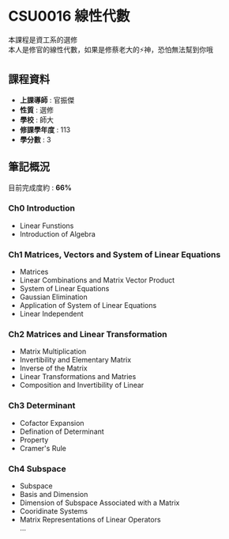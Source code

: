 # CSU0016 線性代數  

本課程是資工系的選修  
本人是修官的線性代數，如果是修蔡老大的⚡神，恐怕無法幫到你哦  

## 課程資料  

+ **上課導師** : 官振傑  
+ **性質** : 選修
+ **學校** : 師大 
+ **修課學年度** : 113  
+ **學分數** : 3  

## 筆記概況  
目前完成度約 : **66%** 
  
### Ch0 Introduction
- Linear Funstions
- Introduction of Algebra 
 
### Ch1 Matrices, Vectors and System of Linear Equations  
- Matrices
- Linear Combinations and Matrix Vector Product
- System of Linear Equations 
- Gaussian Elimination  
- Application of System of Linear Equations  
- Linear Independent  

### Ch2 Matrices and Linear Transformation    
- Matrix Multiplication  
- Invertibility and Elementary Matrix  
- Inverse of the Matrix  
- Linear Transformations and Matries 
- Composition and Invertibility of Linear  

### Ch3 Determinant  
- Cofactor Expansion
- Defination of Determinant  
- Property  
- Cramer's Rule  

### Ch4 Subspace  
- Subspace  
- Basis and Dimension  
- Dimension of Subspace Associated with a Matrix  
- Cooridinate Systems  
- Matrix Representations of Linear Operators  
...